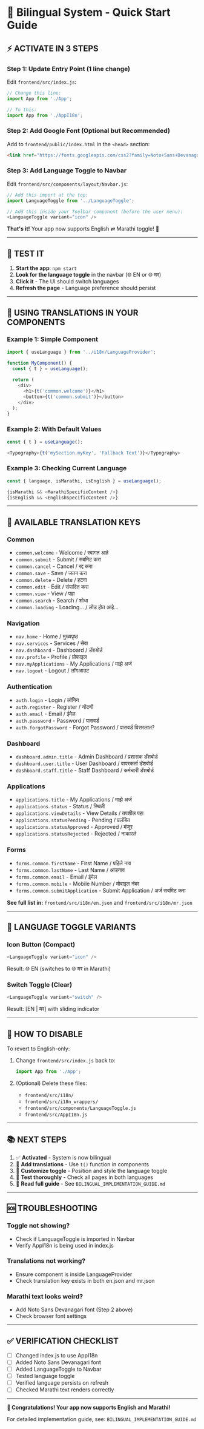 # 🚀 Bilingual System - Quick Start Guide

## ⚡ **ACTIVATE IN 3 STEPS**

### **Step 1: Update Entry Point (1 line change)**

Edit `frontend/src/index.js`:

```javascript
// Change this line:
import App from './App';

// To this:
import App from './AppI18n';
```

### **Step 2: Add Google Font (Optional but Recommended)**

Add to `frontend/public/index.html` in the `<head>` section:

```html
<link href="https://fonts.googleapis.com/css2?family=Noto+Sans+Devanagari:wght@400;500;700&display=swap" rel="stylesheet">
```

### **Step 3: Add Language Toggle to Navbar**

Edit `frontend/src/components/layout/Navbar.js`:

```javascript
// Add this import at the top:
import LanguageToggle from '../LanguageToggle';

// Add this inside your Toolbar component (before the user menu):
<LanguageToggle variant="icon" />
```

**That's it!** Your app now supports English ⇄ Marathi toggle! 🎉

---

## 🧪 **TEST IT**

1. **Start the app**: `npm start`
2. **Look for the language toggle** in the navbar (🌐 EN or 🌐 मर)
3. **Click it** - The UI should switch languages
4. **Refresh the page** - Language preference should persist

---

## 📝 **USING TRANSLATIONS IN YOUR COMPONENTS**

### **Example 1: Simple Component**

```javascript
import { useLanguage } from '../i18n/LanguageProvider';

function MyComponent() {
  const { t } = useLanguage();
  
  return (
    <div>
      <h1>{t('common.welcome')}</h1>
      <button>{t('common.submit')}</button>
    </div>
  );
}
```

### **Example 2: With Default Values**

```javascript
const { t } = useLanguage();

<Typography>{t('mySection.myKey', 'Fallback Text')}</Typography>
```

### **Example 3: Checking Current Language**

```javascript
const { language, isMarathi, isEnglish } = useLanguage();

{isMarathi && <MarathiSpecificContent />}
{isEnglish && <EnglishSpecificContent />}
```

---

## 🔑 **AVAILABLE TRANSLATION KEYS**

### **Common**
- `common.welcome` - Welcome / स्वागत आहे
- `common.submit` - Submit / सबमिट करा
- `common.cancel` - Cancel / रद्द करा
- `common.save` - Save / जतन करा
- `common.delete` - Delete / हटवा
- `common.edit` - Edit / संपादित करा
- `common.view` - View / पहा
- `common.search` - Search / शोधा
- `common.loading` - Loading... / लोड होत आहे...

### **Navigation**
- `nav.home` - Home / मुख्यपृष्ठ
- `nav.services` - Services / सेवा
- `nav.dashboard` - Dashboard / डॅशबोर्ड
- `nav.profile` - Profile / प्रोफाइल
- `nav.myApplications` - My Applications / माझे अर्ज
- `nav.logout` - Logout / लॉगआउट

### **Authentication**
- `auth.login` - Login / लॉगिन
- `auth.register` - Register / नोंदणी
- `auth.email` - Email / ईमेल
- `auth.password` - Password / पासवर्ड
- `auth.forgotPassword` - Forgot Password / पासवर्ड विसरलात?

### **Dashboard**
- `dashboard.admin.title` - Admin Dashboard / प्रशासक डॅशबोर्ड
- `dashboard.user.title` - User Dashboard / वापरकर्ता डॅशबोर्ड
- `dashboard.staff.title` - Staff Dashboard / कर्मचारी डॅशबोर्ड

### **Applications**
- `applications.title` - My Applications / माझे अर्ज
- `applications.status` - Status / स्थिती
- `applications.viewDetails` - View Details / तपशील पहा
- `applications.statusPending` - Pending / प्रलंबित
- `applications.statusApproved` - Approved / मंजूर
- `applications.statusRejected` - Rejected / नाकारले

### **Forms**
- `forms.common.firstName` - First Name / पहिले नाव
- `forms.common.lastName` - Last Name / आडनाव
- `forms.common.email` - Email / ईमेल
- `forms.common.mobile` - Mobile Number / मोबाइल नंबर
- `forms.common.submitApplication` - Submit Application / अर्ज सबमिट करा

**See full list in:** `frontend/src/i18n/en.json` and `frontend/src/i18n/mr.json`

---

## 🎨 **LANGUAGE TOGGLE VARIANTS**

### **Icon Button (Compact)**
```javascript
<LanguageToggle variant="icon" />
```
Result: 🌐 EN (switches to 🌐 मर in Marathi)

### **Switch Toggle (Clear)**
```javascript
<LanguageToggle variant="switch" />
```
Result: [EN | मर] with sliding indicator

---

## 🔄 **HOW TO DISABLE**

To revert to English-only:

1. Change `frontend/src/index.js` back to:
   ```javascript
   import App from './App';
   ```

2. (Optional) Delete these files:
   - `frontend/src/i18n/`
   - `frontend/src/i18n_wrappers/`
   - `frontend/src/components/LanguageToggle.js`
   - `frontend/src/AppI18n.js`

---

## 📚 **NEXT STEPS**

1. ✅ **Activated** - System is now bilingual
2. 📝 **Add translations** - Use `t()` function in components
3. 🎨 **Customize toggle** - Position and style the language toggle
4. 🧪 **Test thoroughly** - Check all pages in both languages
5. 📖 **Read full guide** - See `BILINGUAL_IMPLEMENTATION_GUIDE.md`

---

## 🆘 **TROUBLESHOOTING**

### **Toggle not showing?**
- Check if LanguageToggle is imported in Navbar
- Verify AppI18n is being used in index.js

### **Translations not working?**
- Ensure component is inside LanguageProvider
- Check translation key exists in both en.json and mr.json

### **Marathi text looks weird?**
- Add Noto Sans Devanagari font (Step 2 above)
- Check browser font settings

---

## ✅ **VERIFICATION CHECKLIST**

- [ ] Changed index.js to use AppI18n
- [ ] Added Noto Sans Devanagari font
- [ ] Added LanguageToggle to Navbar
- [ ] Tested language toggle
- [ ] Verified language persists on refresh
- [ ] Checked Marathi text renders correctly

---

**🎉 Congratulations! Your app now supports English and Marathi!**

For detailed implementation guide, see: `BILINGUAL_IMPLEMENTATION_GUIDE.md`
